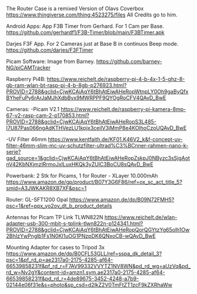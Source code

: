 The Router Case is a remixed Version of Olavs Coverbox https://www.thingiverse.com/thing:4523275/files All Credits go to him.


Android Apps:
App F3B Timer from Gerhard. For 1 Cam per Base.
https://github.com/gerhardf1/F3B-Timer/blob/main/F3BTimer.apk

Darjes F3F App. For 2 Cameras just at Base B in continuos Beep mode.
https://github.com/darjes/F3FTimer

Picam Software:
Image from Barney. 
https://github.com/barney-NG/piCAMTracker

Raspberry Pi4B:
https://www.reichelt.de/raspberry-pi-4-b-4x-1-5-ghz-8-gb-ram-wlan-bt-rasp-pi-4-b-8gb-p276923.html?PROVID=2788&gclid=CjwKCAiAqY6tBhAtEiwAHeRopWtnpLY0Oh9gaByQfxBYheFuPy6rArJaMJhXdbByx9MWRPPF9QYOgRoCFV4QAvD_BwE

Cameras:
-Picam V2.1
https://www.reichelt.de/raspberry-pi-kamera-8mp-67-v2-rasp-cam-2-p170853.html?PROVID=2788&gclid=CjwKCAiAqY6tBhAtEiwAHeRopS3L485-I7U87Pas066ngAdKTHVezLU1kpjx3ceilV3jMmP8e4KOlhoCzoUQAvD_BwE

-UV Filter 46mm
https://www.kentfaith.de/KF01.K46V2_k&f-concept-uv-filter-46mm-slim-mc-uv-schutzfilter-ultrad%C3%BCnner-rahmen-nano-k-serie?gad_source=1&gclid=CjwKCAiAqY6tBhAtEiwAHeRopZskpJ0NByzc3sSjgAotnV42KbNXjmzIRrmoJxILuxHKQk3yZUlC3BoCU8sQAvD_BwE

Powerbank:
2 Stk for Picams, 1 for Router -  XLayer 10.000mAh
https://www.amazon.de/gp/product/B07Y3G6F86/ref=ox_sc_act_title_5?smid=A3JWKAKR8XB7XF&psc=1

Router:
GL-SFT1200 Opal
https://www.amazon.de/dp/B09N72FMH5?psc=1&ref=ppx_yo2ov_dt_b_product_details

Antennas for Picam
TP Link TLWN822N
https://www.reichelt.de/wlan-adapter-usb-300-mbit-s-tplink-tlwn822n-p124341.html?PROVID=2788&gclid=CjwKCAiAqY6tBhAtEiwAHeRopQorQGYtzYg65olh1Ow2BhIzYwPnglb1Fs1N0KI1uOG1PNzpDK6QNxoCB-wQAvD_BwE

Mounting Adapter for cases to Tripod 3x
https://www.amazon.de/dp/B0CFL53GLL/ref=sspa_dk_detail_3?psc=1&pf_rd_p=ae2317a0-2175-4285-af64-66539858231f&pf_rd_r=F7AV99332VVYTZ1NV8WN&pd_rd_wg=aUzVq&pd_rd_w=Nv2gY&content-id=amzn1.sym.ae2317a0-2175-4285-af64-66539858231f&pd_rd_r=4de89675-3452-4248-a7b9-02144e06f31e&s=photo&sp_csd=d2lkZ2V0TmFtZT1zcF9kZXRhaWw

